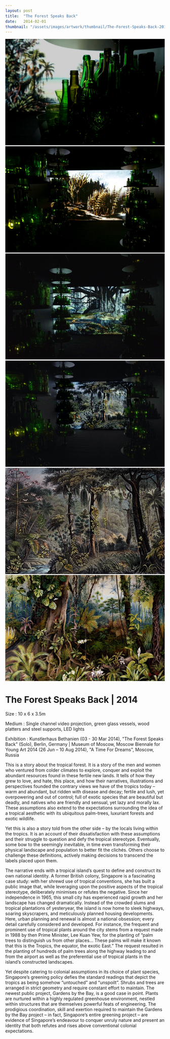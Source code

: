 ```yaml
---
layout: post
title:  "The Forest Speaks Back"
date:   2014-02-01
thumbnail: "/assets/images/artwork/thumbnail/The-Forest-Speaks-Back-2014.jpg"
---
```


![My image Name](/assets/images/artwork/The-Forest-Speaks-Back_01.jpg)
![My image Name](/assets/images/artwork/The-Forest-Speaks-Back_02.jpg)
![My image Name](/assets/images/artwork/The-Forest-Speaks-Back_03.jpg)
![My image Name](/assets/images/artwork/The-Forest-Speaks-Back_04.jpg)
![My image Name](/assets/images/artwork/The-Forest-Speaks-Back_05.jpg)
![My image Name](/assets/images/artwork/The-Forest-Speaks-Back_06.jpg)

# The Forest Speaks Back | 2014

Size
: 10 x 6 x 3.5m

Medium
: Single channel video projection, green glass vessels, wood platters and steel supports, LED lights

Exhibition
: Kunstlerhaus Bethanien (03 - 30 Mar 2014),  "The Forest Speaks Back" (Solo), Berlin, Germany &#124; Museum of Moscow, Moscow Biennale for Young Art 2014 (26 Jun – 10 Aug 2014), "A Time For Dreams", Moscow, Russia


This is a story about the tropical forest.   It is a story of the men  and women  who ventured from colder climates to explore, conquer and exploit the abundant resources found in these fertile new lands.  It tells of how they grew to love, and hate, this place, and how their narratives, illustrations and perspectives founded the contrary views we have of the tropics today – warm and abundant, but ridden with disease and decay; fertile and lush, yet overpowering and out of control; full of exotic species that are beautiful but deadly, and natives who are friendly and sensual, yet lazy and morally lax.  These assumptions also extend to the expectations surrounding the idea of a tropical aesthetic with its ubiquitous palm-trees, luxuriant forests and exotic wildlife.

Yet this is also a story told from the other side – by the locals living within the tropics.  It is an account of their dissatisfaction with these assumptions and their struggle to question and defy the tropical stereotype.  Eventually, some bow to the seemingly inevitable, in time even transforming their physical landscape and population to better fit the clichés. Others choose to challenge these definitions, actively making decisions to transcend the labels placed upon them.

The narrative ends with a tropical island’s quest to define and construct its own national identity.  A former British colony, Singapore is a fascinating case study: with her shrewd use of tropical conventions, she has built a public image that, while leveraging upon the positive aspects of the tropical stereotype, deliberately minimises or refutes the negative.  Since her independence in 1965, this small city has experienced rapid growth and her landscape has changed dramatically.  Instead of the crowded slums and tropical plantations of yesteryear, the island is now home to sleek highways, soaring skyscrapers, and  meticulously planned housing developments.  Here, urban planning and renewal is almost a national obsession; every detail carefully considered and developed.  For instance, the frequent and prominent use of tropical plants around the city stems from a request made in 1988 by then Prime Minister, Lee Kuan Yew, for the planting of “palm trees to distinguish us from other places… These palms will make it known that this is the Tropics, the equator, the exotic East.”  The request resulted in the planting of hundreds of palm trees along the highway leading to and from the airport as well as the preferential use of tropical plants in the island’s constructed landscapes.

Yet despite catering to colonial assumptions in its choice of plant species, Singapore’s greening policy defies the standard readings that depict the tropics as being somehow “untouched” and “unspoilt”.  Shrubs and trees are arranged in strict geometry and require constant effort to maintain.  The newest public project, Gardens by the Bay, is a good case in point.  Plants are nurtured within a highly regulated greenhouse environment, nestled within structures that are themselves powerful feats of engineering.  The prodigious coordination, skill and exertion required to maintain the Gardens by the Bay project – in fact, Singapore’s entire greening project – are evidence of Singapore’s endeavour to conquer unruly nature and present an identity that both refutes and rises above conventional colonial expectations.

